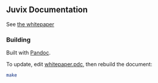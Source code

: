 ## Juvix Documentation

See [the whitepaper](whitepaper.pdf)

### Building

Built with [Pandoc](https://pandoc.org/).

To update, edit [whitepaper.pdc](whitepaper.pdc), then rebuild the document:

```bash
make
```
